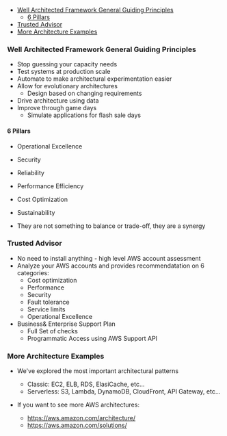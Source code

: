 <!-- TOC -->
  * [Well Architected Framework General Guiding Principles](#well-architected-framework-general-guiding-principles)
    * [6 Pillars](#6-pillars)
  * [Trusted Advisor](#trusted-advisor)
  * [More Architecture Examples](#more-architecture-examples)
<!-- TOC -->

### Well Architected Framework General Guiding Principles

* Stop guessing your capacity needs
* Test systems at production scale
* Automate to make architectural experimentation easier
* Allow for evolutionary architectures
  * Design based on changing requirements
* Drive architecture using data
* Improve through game days
  * Simulate applications for flash sale days

#### 6 Pillars

* Operational Excellence
* Security
* Reliability
* Performance Efficiency
* Cost Optimization
* Sustainability

* They are not something to balance or trade-off, they are a synergy

### Trusted Advisor

* No need to install anything - high level AWS account assessment
* Analyze your AWS accounts and provides recommendatation on 6 categories:
  * Cost optimization
  * Performance
  * Security
  * Fault tolerance
  * Service limits
  * Operational Excellence
* Business& Enterprise Support Plan
  * Full Set of checks
  * Programmatic Access using AWS Support API

### More Architecture Examples

* We've explored the most important architectural patterns
  * Classic: EC2, ELB, RDS, ElasiCache, etc...
  * Serverless: S3, Lambda, DynamoDB, CloudFront, API Gateway, etc...

* If you want to see more AWS architectures:
  * https://aws.amazon.com/architecture/
  * https://aws.amazon.com/solutions/